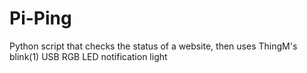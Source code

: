 # Pi-Ping
Python script that checks the status of a website, then uses ThingM's blink(1) USB RGB LED notification light

